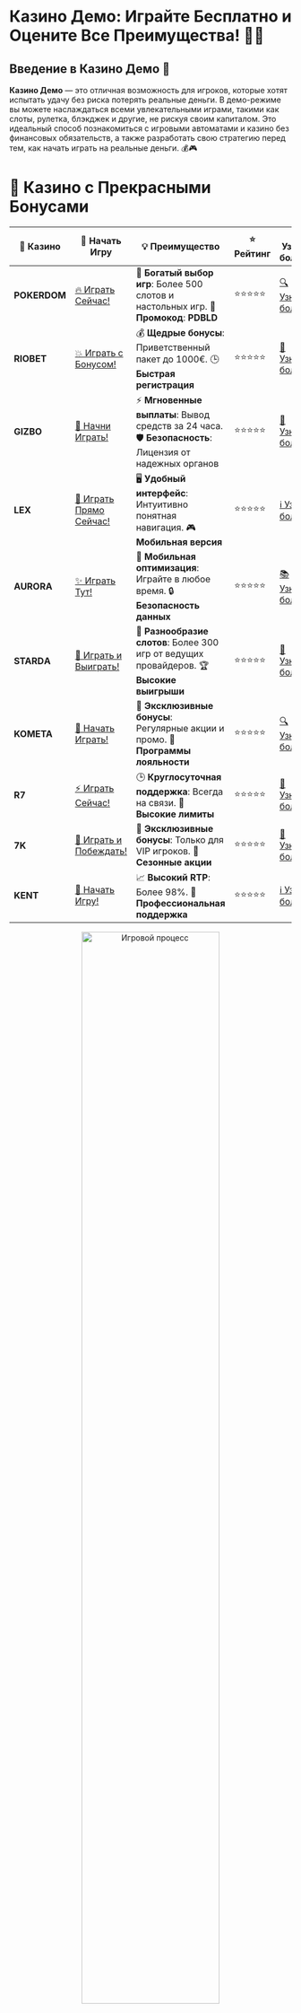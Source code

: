 # **Казино Демо: Играйте Бесплатно и Оцените Все Преимущества! 🎰🎉**

## Введение в **Казино Демо** 🌟

**Казино Демо** — это отличная возможность для игроков, которые хотят испытать удачу без риска потерять реальные деньги. В демо-режиме вы можете наслаждаться всеми увлекательными играми, такими как слоты, рулетка, блэкджек и другие, не рискуя своим капиталом. Это идеальный способ познакомиться с игровыми автоматами и казино без финансовых обязательств, а также разработать свою стратегию перед тем, как начать играть на реальные деньги. 💰🎮

# 🌟 Казино с Прекрасными Бонусами

| 🎲 **Казино** | 🔗 **Начать Игру** | 💡 **Преимущество** | ⭐ **Рейтинг** | 🔗 **Узнать больше** | 🆕 **Новая информация** |
|--------------|---------------------|---------------------|----------------|----------------------|-------------------------|
| **POKERDOM**  | [🔥 Играть Сейчас!](https://brandplay.link/4k77v2yx) | 🎉 **Богатый выбор игр**: Более 500 слотов и настольных игр. 🎁 **Промокод**: **PDBLD** | ⭐⭐⭐⭐⭐ | [🔍 Узнать больше](https://brandplay.link/4k77v2yx) | 🏆 **Победители турниров** получают эксклюзивные подарки! |
| **RIOBET**    | [💥 Играть с Бонусом!](https://brandplay.link/7xBLTPyj) | 💰 **Щедрые бонусы**: Приветственный пакет до 1000€. 🕒 **Быстрая регистрация** | ⭐⭐⭐⭐⭐ | [📖 Узнать больше](https://brandplay.link/7xBLTPyj) | 💬 **Поддержка 24/7** для комфортной игры в любое время! |
| **GIZBO**     | [🚀 Начни Играть!](https://brandplay.link/bprXw4YV) | ⚡ **Мгновенные выплаты**: Вывод средств за 24 часа. 🛡️ **Безопасность**: Лицензия от надежных органов | ⭐⭐⭐⭐⭐ | [📝 Узнать больше](https://brandplay.link/bprXw4YV) | 🔒 **SSL-шифрование** для максимальной безопасности данных игроков. |
| **LEX**       | [💎 Играть Прямо Сейчас!](https://brandplay.link/zW4hdDFV) | 🖥️ **Удобный интерфейс**: Интуитивно понятная навигация. 🎮 **Мобильная версия** | ⭐⭐⭐⭐⭐ | [ℹ️ Узнать больше](https://brandplay.link/zW4hdDFV) | 📱 **Поддержка всех мобильных устройств** для удобства игры в любом месте. |
| **AURORA**    | [✨ Играть Тут!](https://10trafic-stat2.com/click/668546556bcc6313411604bd/6766/13032/subaccount) | 📱 **Мобильная оптимизация**: Играйте в любое время. 🔒 **Безопасность данных** | ⭐⭐⭐⭐⭐ | [📚 Узнать больше](https://10trafic-stat2.com/click/668546556bcc6313411604bd/6766/13032/subaccount) | 🌍 **Международная лицензия** на деятельность в разных странах. |
| **STARDА**    | [🎉 Играть и Выиграть!](https://brandplay.link/fB7xwRFL) | 🎰 **Разнообразие слотов**: Более 300 игр от ведущих провайдеров. 🏆 **Высокие выигрыши** | ⭐⭐⭐⭐⭐ | [🔎 Узнать больше](https://brandplay.link/fB7xwRFL) | 🎉 **Ежемесячные турниры** с крупными призами! |
| **KOMETA**    | [🎁 Начать Играть!](https://brandplay.link/8ZymQJV8) | 🎁 **Эксклюзивные бонусы**: Регулярные акции и промо. 🔄 **Программы лояльности** | ⭐⭐⭐⭐⭐ | [🔍 Узнать больше](https://brandplay.link/8ZymQJV8) | 🌟 **Персонализированные предложения** для долгосрочных игроков. |
| **R7**        | [⚡ Играть Сейчас!](https://brandplay.link/bMd3Yjsw) | 🕒 **Круглосуточная поддержка**: Всегда на связи. 💸 **Высокие лимиты** | ⭐⭐⭐⭐⭐ | [📖 Узнать больше](https://brandplay.link/bMd3Yjsw) | 🎯 **Рейтинг игроков** для лучших участников. |
| **7K**        | [🎯 Играть и Побеждать!](https://brandplay.link/BvQyFShp) | 🌟 **Эксклюзивные бонусы**: Только для VIP игроков. 🎉 **Сезонные акции** | ⭐⭐⭐⭐⭐ | [📝 Узнать больше](https://brandplay.link/BvQyFShp) | 🥇 **Особые привилегии** для постоянных игроков. |
| **KENT**      | [🔑 Начать Игру!](https://brandplay.link/Fv2WP3js) | 📈 **Высокий RTP**: Более 98%. 💼 **Профессиональная поддержка** | ⭐⭐⭐⭐⭐ | [ℹ️ Узнать больше](https://brandplay.link/Fv2WP3js) | 💬 **Поддержка на нескольких языках** для удобства игроков. |

<div align="center"> <img src="https://i.pinimg.com/originals/1d/b3/25/1db325483acbe642c6d4e6fdd73a4988.gif" alt="Игровой процесс" width="70%"> </div>
---

# 🚀 Быстрые Выигрыши и Поддержка

| 🎲 **Казино** | 🔗 **Начать Игру** | 💡 **Преимущество** | ⭐ **Рейтинг** | 🔗 **Узнать больше** | 🆕 **Новая информация** |
|--------------|---------------------|---------------------|----------------|----------------------|-------------------------|
| **GAMA**      | [🎯 Играть Прямо Сейчас!](https://brandplay.link/j6NMKsDz) | 🔍 **Интуитивный интерфейс**: Легкость использования. 🏅 **Престижные турниры** | ⭐⭐⭐⭐☆ | [🔎 Узнать больше](https://brandplay.link/j6NMKsDz) | 🏆 **Турниры с большими призами** каждый месяц. |
| **ONION**     | [💥 Играть и Выигрывать!](https://brandplay.link/zBGRVpQ9) | 🤑 **Низкие ставки**: Идеально для начинающих. 🔄 **Быстрые выводы** | ⭐⭐⭐⭐☆ | [🔍 Узнать больше](https://brandplay.link/zBGRVpQ9) | 🎮 **Казино для новичков** с простыми правилами. |
| **ЧЕМПИОН**   | [🏅 Играть в Турнире!](https://temon-gter.cfd/go/lRq?p80412p304504pcc44t17455) | 🏅 **Лояльная программа**: Награды за активность. 🎁 **Ежемесячные бонусы** | ⭐⭐⭐⭐☆ | [📖 Узнать больше](https://temon-gter.cfd/go/lRq?p80412p304504pcc44t17455) | 🥇 **Турниры и лояльность** — каждый шаг вознаграждается. |
| **VAVADA**    | [🚀 Играть Без Ожидания!](https://vavadapartner.pro/?promo=ea5c9275-6854-4505-94fc-95ab18221945-linkb2) | 🚀 **Быстрая регистрация**: Начните играть мгновенно. 🔐 **Безопасные транзакции** | ⭐⭐⭐⭐☆ | [📝 Узнать больше](https://vavadapartner.pro/?promo=ea5c9275-6854-4505-94fc-95ab18221945-linkb2) | 🏆 **Программа для новых игроков** с бонусами за регистрацию. |
| **FRIENDS**   | [🎉 Играть и Развлекаться!](https://gofriends.mba/linkb2) | 🤝 **Социальные игры**: Играйте с друзьями. 🌐 **Мультиплатформенность** | ⭐⭐⭐⭐☆ | [ℹ️ Узнать больше](https://gofriends.mba/linkb2) | 🎮 **Играйте с друзьями** и зарабатывайте бонусы за совместные действия. |
| **1WIN**      | [⚡ Играть и Выигрывать!](https://brandplay.link/smXVpBbG) | 🏆 **Спортивные ставки**: Широкий выбор видов спорта. 💵 **Высокие коэффициенты** | ⭐⭐⭐⭐☆ | [📚 Узнать больше](https://brandplay.link/smXVpBbG) | ⚽ **Бонусы на спортивные ставки** для активных игроков. |
| **DRIP**      | [💥 Играть Сразу!](https://drp-ircp01.com/c07e6a3db) | 🌐 **Инновационные игры**: Новейшие игровые технологии. 🛡️ **Высокая безопасность** | ⭐⭐⭐⭐☆ | [🔎 Узнать больше](https://drp-ircp01.com/c07e6a3db) | 🔧 **Инновационные функции** для удобства игры. |
| **JOYCASINO** | [🎰 Играть И Побеждать!](https://rpc30.call2me.pro/?/ru/registration?apkpop=0&partner=p24970p3291217pc98f) | 🎁 **Приятные бонусы**: Ежедневные акции и подарки. 🕹️ **Разнообразие игр** | ⭐⭐⭐⭐☆ | [🔍 Узнать больше](https://rpc30.call2me.pro/?/ru/registration?apkpop=0&partner=p24970p3291217pc98f) | 🎉 **Щедрые фриспины** для новых игроков. |
| **PLAYFORTUNA** | [🔥 Играть С Бонусом!](https://fortunapromo.net/alt/playfortuna/registration?0dc4a9362a71feb7e3f165fb8e766f70) | 🎉 **Регулярные акции**: Бонусы, фриспины и многое другое. 🏅 **Турниры** | ⭐⭐⭐⭐☆ | [📚 Узнать больше](https://fortunapromo.net/alt/playfortuna/registration?0dc4a9362a71feb7e3f165fb8e766f70) | 🎯 **Выгодные предложения** на популярные игры. |
| **SYKAA**     | [💸 Играть Сейчас!](https://s-two-way.com/?source=linkb2&pid=30697) | 💸 **Доступные ставки**: Идеально для новичков. 🎁 **Щедрые бонусы** | ⭐⭐⭐⭐☆ | [🔍 Узнать больше](https://s-two-way.com/?source=linkb2&pid=30697) | 💥 **Акции с большими бонусами** для новичков и опытных игроков. |

<div align="center"> <img src="https://schaeffers-cdn.s3.amazonaws.com/images/default-source/schaeffers-cdn-images/default-images/sectors/bigstock-casino-gambling-concept-with-f-369012793.jpg?sfvrsn=493ad806_4" alt="Игровой процесс" width="70%"> </div>
---

# 💸 Казино с Привлекательными Программами Лояльности

| 🎲 **Казино** | 🔗 **Начать Игру** | 💡 **Преимущество** | ⭐ **Рейтинг** | 🔗 **Узнать больше** | 🆕 **Новая информация** |
|--------------|---------------------|---------------------|----------------|----------------------|-------------------------|
| **KOMETA**    | [🎯 Начни Играть!](https://brandplay.link/8ZymQJV8) | 🎁 **Эксклюзивные бонусы**: Регулярные акции и промо. 🔄 **Программы лояльности** | ⭐⭐⭐⭐⭐ | [🔍 Узнать больше](https://brandplay.link/8ZymQJV8) | 🌟 **Персонализированные предложения** для долгосрочных игроков. |
| **1Xslots**   | [🏅 Играть Прямо Сейчас!](https://brandplay.link/hSB1khtr) | 🎉 **Множество акций**: Еженедельные бонусы и турниры. 🛡️ **Безопасность** | ⭐⭐⭐⭐⭐ | [📚 Узнать больше](https://brandplay.link/hSB1khtr) | 🏅 **Награды за активность**: участники программы лояльности получают специальные привилегии. |
| **R7**        | [🚀 Играть Сейчас!](https://brandplay.link/bMd3Yjsw) | 🕒 **Круглосуточная поддержка**: Всегда на связи. 💸 **Высокие лимиты** | ⭐⭐⭐⭐⭐ | [📖 Узнать больше](https://brandplay.link/bMd3Yjsw) | 💬 **VIP-поддержка** для постоянных игроков с приоритетом. |

<div align="center"> <img src="https://i.pinimg.com/originals/1d/b3/25/1db325483acbe642c6d4e6fdd73a4988.gif" alt="Игровой процесс" width="70%"> </div>
---

---

## Что такое **Казино Демо**? 🎰

**Казино Демо** — это специальная версия онлайн-казино, в которой все игры доступны для игры с виртуальными деньгами. Вы можете вращать барабаны, ставить на рулетку или играть в карточные игры, не делая реальных ставок. Это поможет вам понять, как работают разные игры, ознакомиться с бонусными функциями и стратегиями, а также просто насладиться процессом без финансовых рисков.

### Особенности **Казино Демо** 🎉

1. **Игры без риска**: В демо-режиме можно играть без риска потери реальных средств.
2. **Без регистрации**: Во многих онлайн-казино можно начать играть в демо-режиме без необходимости регистрации или создания аккаунта.
3. **Тренировка стратегий**: Это отличная возможность для новичков попробовать стратегии игры и понять, как работают различные механики, например, бонусные функции в слотах или тактики для рулетки и блэкджека.
4. **Доступность**: Большинство крупных онлайн-казино предлагают демо-версии своих игр, включая слоты, настольные игры и видеопокер.

---

## Преимущества игры в **Казино Демо** 🎰

### 1. **Безопасность и отсутствие рисков** 🛡️

Главное преимущество **казино демо** — это возможность играть без потери реальных денег. Вы можете наслаждаться игрой, не переживая о своих финансах.

### 2. **Удобство и доступность** 📱

Многие онлайн-казино предлагают демо-режимы на своих мобильных платформах, что позволяет играть в любое время и в любом месте.

### 3. **Широкий выбор игр** 🎮

В демо-режиме доступны все популярные игры казино, включая слоты, рулетку, блэкджек и другие настольные игры, что позволяет вам выбирать, что вам интересно.

### 4. **Изучение бонусных функций** 🎁

Демо-режим позволяет без рисков ознакомиться с бонусными функциями игр, такими как бесплатные вращения, множители и специальные символы, которые могут значительно увеличить ваши выигрыши.

---

## Как играть в **Казино Демо**? 🎮

Играть в **казино демо** очень просто. Вот как это работает:

1. **Выберите онлайн-казино**, которое предлагает демо-режимы игр. Многие известные онлайн-казино предоставляют такую возможность.
2. **Выберите игру**. Это могут быть слоты, рулетка, блэкджек или любой другой вид казино-игры.
3. **Начните играть**. В демо-режиме вам будут предоставлены виртуальные деньги, и вы можете начать играть, не делая реальных ставок.
4. **Изучайте стратегию и бонусы**. В демо-игре можно пробовать различные стратегии и изучать бонусные раунды, что поможет в будущем при игре на реальные деньги.

---

## Где играть в **Казино Демо**? 🎰

Если вы хотите попробовать демо-версии игр, вот несколько онлайн-казино, которые предлагают такие возможности:

### 1. **Pokerdom** 🏆

- **Лицензия**: Curacao
- **Особенности**: **Pokerdom** предлагает огромный выбор демо-игр, включая слоты и настольные игры, а также щедрые бонусы для новых игроков.

#### Преимущества:
- Бесплатные демо-игры без регистрации.
- Простота в использовании и мобильная версия.
- Доступ к широкому спектру игр.

---

### 2. **Riobet** 💎

- **Лицензия**: Malta Gaming Authority
- **Особенности**: В **Riobet** доступен широкий выбор демо-игр, включая популярные слоты и настольные игры.

#### Преимущества:
- Простота регистрации и доступность демо-версий.
- Регулярные акции и бонусы.
- Поддержка мобильных устройств.

---

### 3. **Gizbo** 🎉

- **Лицензия**: UK Gambling Commission
- **Особенности**: В **Gizbo** можно найти множество демо-игр от ведущих провайдеров, что дает отличную возможность потренироваться перед игрой на реальные деньги.

#### Преимущества:
- Легкость в регистрации и доступ к демо-играм.
- Щедрые бонусы для новых игроков.
- Быстрая и удобная мобильная версия.

---

### 4. **LEX** ✨

- **Лицензия**: Curacao eGaming
- **Особенности**: **LEX** предлагает доступ к широкому выбору демо-игр и турниров, что позволяет игрокам привыкать к играм перед ставками на реальные деньги.

#### Преимущества:
- Мобильная версия и простота использования.
- Разнообразие слотов и настольных игр.
- Щедрые бонусы для новых пользователей.

---

### 5. **Aurora** 🌟

- **Лицензия**: Malta Gaming Authority
- **Особенности**: В **Aurora** доступны демо-версии популярных слотов и настольных игр, а также регулярные акции и бонусы для игроков.

#### Преимущества:
- Простота использования и быстрые выплаты.
- Большой выбор слотов и настольных игр.
- Поддержка мобильных устройств.

---

## Заключение: Оцените все преимущества **Казино Демо**! 🎰💥

**Казино Демо** — это идеальный способ ознакомиться с игрой, не рискуя реальными деньгами. Пробуйте различные игры, изучайте бонусные функции и разрабатывайте свою стратегию перед игрой на реальные деньги. Не упустите шанс попробовать демо-игры в лучших онлайн-казино и получите удовольствие от игры без финансовых рисков! 🎮💰

---

## Часто задаваемые вопросы (FAQ) ❓📚

### 1. Где можно играть в **Казино Демо**? 🎮

**Казино Демо** доступно в таких казино, как **Pokerdom**, **Riobet**, **Gizbo**, **LEX** и **Aurora**.

### 2. Нужно ли регистрироваться, чтобы играть в **Казино Демо**? 📝

Во многих казино демо-игры доступны без необходимости регистрации.

### 3. Можно ли выиграть реальные деньги в **Казино Демо**? 💸

Нет, в демо-режиме выигрыши — это виртуальные деньги, и они не могут быть выведены.

---

Играй в **Казино Демо**, наслаждайся игрой без рисков и развивай свои навыки! 🎰✨
